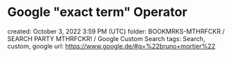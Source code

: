 # Google "exact term" Operator

created: October 3, 2022 3:59 PM (UTC)
folder: BOOKMRKS-MTHRFCKR / SEARCH PARTY MTHRFCKR! / Google Custom Search
tags: Search, custom, google
url: https://www.google.de/#q=%22bruno+mortier%22